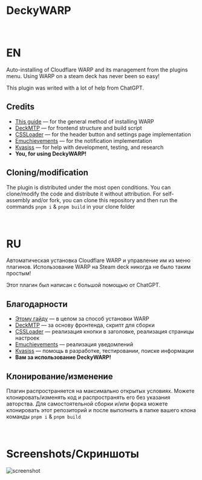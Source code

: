 # DeckyWARP

ㅤ
# EN
Auto-installing of Cloudflare WARP and its management from the plugins menu. Using WARP on a steam deck has never been so easy!

This plugin was writed with a lot of help from ChatGPT. 
## Credits
- [This guide](https://www.reddit.com/r/SteamDeck/s/6iyB8zdGP4) — for the general method of installing WARP  
- [DeckMTP](https://github.com/dafta/DeckMTP) — for frontend structure and build script  
- [CSSLoader](https://github.com/DeckThemes/SDH-CssLoader) — for the header button and settings page implementation  
- [Emuchievements](https://github.com/EmuDeck/Emuchievements) — for the notification implementation  
- [Kvasiss](https://t.me/kvasiss) — for help with development, testing, and research  
- **You, for using DeckyWARP!**

## Cloning/modification
The plugin is distributed under the most open conditions. You can clone/modify the code and distribute it without attribution.
For self-assembly and/or fork, you can clone this repository and then run the commands ```pnpm i``` & ```pnpm build``` in your clone folder


ㅤ
# RU
 Автоматическая установка Cloudflare WARP и управление им из меню плагинов. Использование WARP на Steam deck никогда не было таким простым!

Этот плагин был написан с большой помощью от ChatGPT.
## Благодарности
- [Этому гайду](https://www.reddit.com/r/SteamDeck/s/6iyB8zdGP4) — в целом за способ установки WARP
- [DeckMTP](https://github.com/dafta/DeckMTP) — за основу фронтенда, скрипт для сборки  
- [CSSLoader](https://github.com/DeckThemes/SDH-CssLoader) — реализация кнопки в заголовке, реализация страницы настроек  
- [Emuchievements](https://github.com/EmuDeck/Emuchievements) — реализация уведомлений
- [Kvasiss](https://t.me/kvasiss) — помощь в разработке, тестировании, поиске информации
- **Вам за использование DeckyWARP!**

## Клонирование/изменение
Плагин распространяется на максимально открытых условиях. Можете клонировать/изменять код и распространять его без указания авторства.
Для самостоятельной сборки и/или форка можете клонировать этот репозиторий и после выполнить в папке вашего клона команды ```pnpm i``` & ```pnpm build```

ㅤ

# Screenshots/Скриншоты
![screenshot](https://i.ibb.co/zWK6Rz1M/IMG-20250511-195144-720.jpg)


